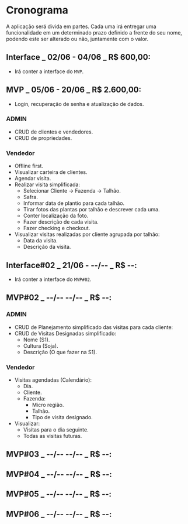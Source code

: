 # Cronograma

A aplicação será divida em partes. Cada uma irá entregar uma funcionalidade em um determinado prazo definido a frente do seu nome, podendo este ser alterado ou não, juntamente com o valor.

## Interface _ 02/06 - 04/06 _ R\$ 600,00:

- Irá conter a interface do `MVP`.

## MVP _ 05/06 - 20/06 _ R\$ 2.600,00:

- Login, recuperação de senha e atualização de dados.

### ADMIN

- CRUD de clientes e vendedores.
- CRUD de propriedades.

### Vendedor

- Offline first.
- Visualizar carteira de clientes.
- Agendar visita.
- Realizar visita simplificada:
  - Selecionar Cliente -> Fazenda -> Talhão.
  - Safra.
  - Informar data de plantio para cada talhão.
  - Tirar fotos das plantas por talhão e descrever cada uma.
  - Conter localização da foto.
  - Fazer descrição de cada visita.
  - Fazer checking e checkout.
- Visualizar visitas realizadas por cliente agrupada por talhão:
  - Data da visita.
  - Descrição da visita.

## Interface#02 _ 21/06 - --/-- _ R\$ --:

- Irá conter a interface do `MVP#02`.

## MVP#02 _ --/-- --/-- _ R\$ --:

### ADMIN

- CRUD de Planejamento simplificado das visitas para cada cliente:
- CRUD de Visitas Designadas simplificado:
  - Nome (S1).
  - Cultura (Soja).
  - Descrição (O que fazer na S1).

### Vendedor

- Visitas agendadas (Calendário):
  - Dia.
  - Cliente.
  - Fazenda:
    - Micro região.
    - Talhão.
    - Tipo de visita designado.
- Visualizar:
  - Visitas para o dia seguinte.
  - Todas as visitas futuras.

## MVP#03 _ --/-- --/-- _ R\$ --:

## MVP#04 _ --/-- --/-- _ R\$ --:

## MVP#05 _ --/-- --/-- _ R\$ --:

## MVP#06 _ --/-- --/-- _ R\$ --:
